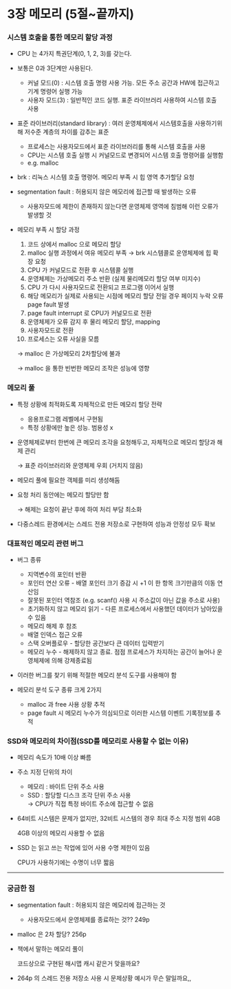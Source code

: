 # 3장 메모리 (5절~끝까지)


### 시스템 호출을 통한 메모리 할당 과정

- CPU 는 4가지 특권단계(0, 1, 2, 3)를 갖는다.
- 보통은 0과 3단계만 사용된다.
    - 커널 모드(0) : 시스템 호출 명령 사용 가능. 모든 주소 공간과 HW에 접근하고 기계 명령어 실행 가능
    - 사용자 모드(3) : 일반적인 코드 실행. 표준 라이브러리 사용하여 시스템 호출 사용
- 표준 라이브러리(standard library) : 여러 운영체제에서 시스템호출을 사용하기위해 저수준 계층의 차이를 감추는 표준
    - 프로세스는 사용자모드에서 표준 라이브러리를 통해 시스템 호출을 사용
    - CPU는 시스템 호출 실행 시 커널모드로 변경되어 시스템 호출 명령어를 실행함
    - e.g. malloc
- brk : 리눅스 시스템 호출 명령어. 메모리 부족 시 힙 영역 추가할당 요청
- segmentation fault : 허용되지 않은 메모리에 접근할 때 발생하는 오류
    - 사용자모드에 제한이 존재하지 않는다면 운영체제 영역에 침범해 이런 오류가 발생할 것

- 메모리 부족 시 할당 과정
    1. 코드 상에서 malloc 으로 메모리 할당
    2. malloc 실행 과정에서 여유 메모리 부족 → brk 시스템콜로 운영체제에 힙 확장 요청
    3. CPU 가 커널모드로 전환 후 시스템콜 실행
    4. 운영체제는 가상메모리 주소 반환 (실제 물리메모리 할당 여부 미지수)
    5. CPU 가 다시 사용자모드로 전환되고 프로그램 이어서 실행
    6. 해당 메모리가 실제로 사용되는 시점에 메모리 할당 전일 경우 페이지 누락 오류 page fault 발생
    7. page fault interrupt 로 CPU가 커널모드로 전환
    8. 운영체제가 오류 감지 후 물리 메모리 할당, mapping
    9. 사용자모드로 전환
    10. 프로세스는 오류 사실을 모름
    
    → malloc 은 가상메모리 2차할당에 불과
    
    → malloc 을 통한 빈번한 메모리 조작은 성능에 영향
    

### 메모리 풀

- 특정 상황에 최적화도록 자체적으로 만든 메모리 할당 전략
    - 응용프로그램 레벨에서 구현됨
    - 특정 상황에만 높은 성능. 범용성 x
- 운영체제로부터 한번에 큰 메모리 조각을 요청해두고, 자체적으로 메모리 할당과 해제 관리  
    
    → 표준 라이브러리와 운영체제 우회 (거치지 않음)
    
- 메모리 풀에 필요한 객체를 미리 생성해둠
- 요청 처리 동안에는 메모리 할당만 함  
    
    → 해제는 요청이 끝난 후에 하여 처리 부담 최소화
    
- 다중스레드 환경에서는 스레드 전용 저장소로 구현하여 성능과 안정성 모두 확보

### 대표적인 메모리 관련 버그

- 버그 종류
    - 지역변수의 포인터 반환
    - 포인터 연산 오류 - 배열 포인터 크기 증감 시 +1 이 한 항목 크기만큼의 이동 연산임
    - 잘못된 포인터 역참조 (e.g. scanf() 사용 시 주소값이 아닌 값을 주소로 사용)
    - 초기화하지 않고 메모리 읽기 - 다른 프로세스에서 사용했던 데이터가 남아있을 수 있음
    - 메모리 해제 후 참조
    - 배열 인덱스 접근 오류
    - 스택 오버플로우 - 할당한 공간보다 큰 데이터 입력받기
    - 메모리 누수 - 해제하지 않고 종료. 점점 프로세스가 차지하는 공간이 늘어나 운영체제에 의해 강제종료됨

- 이러한 버그를 찾기 위해 적절한 메모리 분석 도구를 사용해야 함
- 메모리 분석 도구 종류 크게 2가지
    - malloc 과 free 사용 상황 추적
    - page fault 시 메모리 누수가 의심되므로 이러한 시스템 이벤트 기록정보를 추적

### SSD와 메모리의 차이점(SSD를 메모리로 사용할 수 없는 이유)

- 메모리 속도가 10배 이상 빠름
- 주소 지정 단위의 차이
    - 메모리 : 바이트 단위 주소 사용
    - SSD : 할당할 디스크 조각 단위 주소 사용  
        → CPU가 직접 특정 바이트 주소에 접근할 수 없음
        
- 64비트 시스템은 문제가 없지만, 32비트 시스템의 경우 최대 주소 지정 범위 4GB
    
    4GB 이상의 메모리 사용할 수 없음
    
- SSD 는 읽고 쓰는 작업에 있어 사용 수명 제한이 있음
    
    CPU가 사용하기에는 수명이 너무 짧음
    
---
### 궁금한 점

- segmentation fault : 허용되지 않은 메모리에 접근하는 것
    - 사용자모드에서 운영체제를 종료하는 것?? 249p
- malloc 은 2차 할당? 256p
- 책에서 말하는 메모리 풀이
    
     코드상으로 구현된 해시맵 캐시 같은거 맞을까요?
    
- 264p 의 스레드 전용 저장소 사용 시 문제상황 예시가 무슨 말일까요,,
